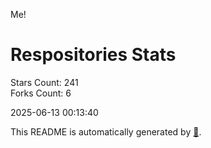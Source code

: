Me!

# Respositories Stats
Stars Count: 241  
Forks Count: 6

2025-06-13 00:13:40  

This README is automatically generated by [🐰](https://github.com/rnitta/rnitta).

